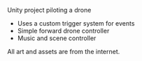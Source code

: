 Unity project piloting a drone

- Uses a custom trigger system for events
- Simple forward drone controller
- Music and scene controller

All art and assets are from the internet.
